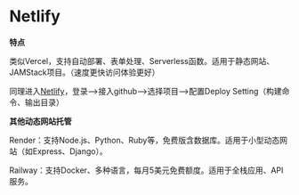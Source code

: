 # Netlify

**特点**

类似Vercel，支持自动部署、表单处理、Serverless函数。适用于静态网站、JAMStack项目。（速度更快访问体验更好）

同理进入[Netlify](https://app.netlify.com/)，登录-->接入github-->选择项目-->配置Deploy Setting（构建命令、输出目录）

**其他动态网站托管**

Render：支持Node.js、Python、Ruby等，免费版含数据库。适用于小型动态网站（如Express、Django）。

Railway：支持Docker、多种语言，每月5美元免费额度。适用于全栈应用、API服务。
